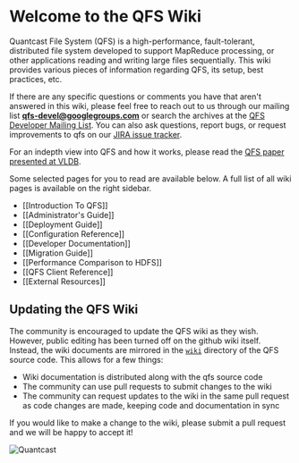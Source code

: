 Welcome to the QFS Wiki
================================================================================
Quantcast File System (QFS) is a high-performance, fault-tolerant, distributed
file system developed to support MapReduce processing, or other applications
reading and writing large files sequentially. This wiki provides various pieces
of information regarding QFS, its setup, best practices, etc.

If there are any specific questions or comments you have that aren't answered in
this wiki, please feel free to reach out to us through our mailing list
[**qfs-devel@googlegroups.com**][mailto] or search the archives at the
[QFS Developer Mailing List][group]. You can also ask questions, report bugs, or
request improvements to qfs on our [JIRA issue tracker][jira].

For an indepth view into QFS and how it works, please read the
[QFS paper presented at VLDB][paper].

Some selected pages for you to read are available below. A full list of all wiki
pages is available on the right sidebar.

- [[Introduction To QFS]]
- [[Administrator's Guide]]
- [[Deployment Guide]]
- [[Configuration Reference]]
- [[Developer Documentation]]
- [[Migration Guide]]
- [[Performance Comparison to HDFS]]
- [[QFS Client Reference]]
- [[External Resources]]

Updating the QFS Wiki
---------------------
The community is encouraged to update the QFS wiki as they wish. However, public
editing has been turned off on the github wiki itself. Instead, the wiki
documents are mirrored in the [`wiki`][wiki] directory of the QFS source code.
This allows for a few things:

- Wiki documentation is distributed along with the qfs source code
- The community can use pull requests to submit changes to the wiki
- The community can request updates to the wiki in the same pull request as code
  changes are made, keeping code and documentation in sync

If you would like to make a change to the wiki, please submit a pull request and
we will be happy to accept it!

![Quantcast](//pixel.quantserve.com/pixel/p-9fYuixa7g_Hm2.gif?labels=opensource.qfs.wiki)

[group]: http://groups.google.com/group/qfs-devel
[jira]: https://quantcast.atlassian.net
[mailto]: mailto:qfs-devel@googlegroups.com
[paper]: http://db.disi.unitn.eu/pages/VLDBProgram/pdf/industry/p808-ovsiannikov.pdf
[wiki]: https://github.com/quantcast/qfs/tree/master/wiki
